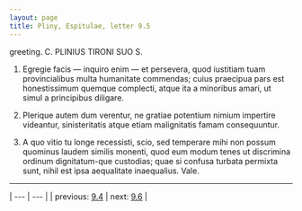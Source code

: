 ```yaml
---
layout: page
title: Pliny, Espitulae, letter 9.5
---
```


greeting. C. PLINIUS TIRONI SUO S.



1. Egregie facis — inquiro enim — et persevera, quod iustitiam tuam provincialibus multa humanitate commendas; cuius praecipua pars est honestissimum quemque complecti, atque ita a minoribus amari, ut simul a principibus diligare.



2. Plerique autem dum verentur, ne gratiae potentium nimium impertire videantur, sinisteritatis atque etiam malignitatis famam consequuntur.



3. A quo vitio tu longe recessisti, scio, sed temperare mihi non possum quominus laudem similis monenti, quod eum modum tenes ut discrimina ordinum dignitatum-que custodias; quae si confusa turbata permixta sunt, nihil est ipsa aequalitate inaequalius. Vale.



---

| --- | --- |
| previous: [9.4](../9.4/) | next: [9.6](../9.6/) |